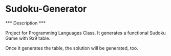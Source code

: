 # Sudoku-Generator

*** Description ***

Project for Programming Languages Class.
It generates a functional Sudoku Game with 9x9 table.

Once it generates the table, the solution will be generated, too.

